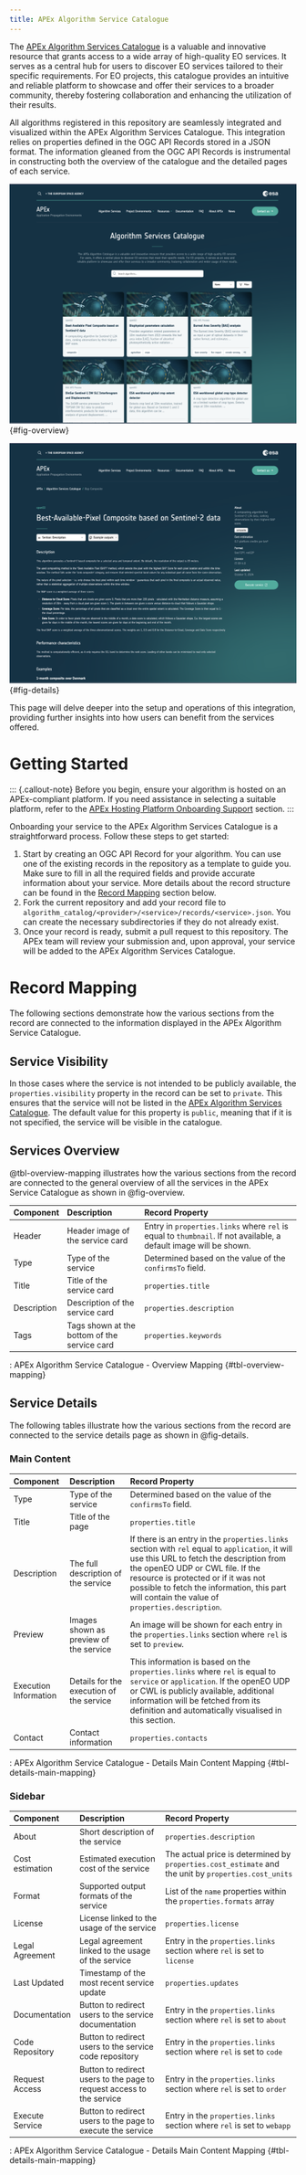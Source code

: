 ```yaml
---
title: APEx Algorithm Service Catalogue
---
```


 The [APEx Algorithm Services Catalogue](https://algorithm-catalogue.apex.esa.int/) is a valuable and innovative resource that grants access to a wide array of high-quality EO services. It serves as a central hub for users to discover EO services tailored to their specific requirements. For EO projects, this catalogue provides an intuitive and reliable platform to showcase and offer their services to a broader community, thereby fostering collaboration and enhancing the utilization of their results.
 
All algorithms registered in this repository are seamlessly integrated and visualized within the APEx Algorithm Services Catalogue. This integration relies on properties defined in the OGC API Records stored in a JSON format. The information gleaned from the OGC API Records is instrumental in constructing both the overview of the catalogue and the detailed pages of each service.

![APEx Algorithm Services Catalogue - Overview](images/catalogue.png){#fig-overview}

![APEx Algorithm Services Catalogue - Service Details](images/catalogue_details.png){#fig-details}

 
This page will delve deeper into the setup and operations of this integration, providing further insights into how users can benefit from the services offered.

# Getting Started

::: {.callout-note}
Before you begin, ensure your algorithm is hosted on an APEx-compliant platform. If you need assistance in selecting a suitable platform, refer to the [APEx Hosting Platform Onboarding Support](https://esa-apex.github.io/apex_documentation/propagation/onboarding.html#hosting-platform-onboarding-support) section.
:::

Onboarding your service to the APEx Algorithm Services Catalogue is a straightforward process. Follow these steps to get started:

1. Start by creating an OGC API Record for your algorithm. You can use one of the existing records in the repository as a template to guide you. Make sure to fill in all the required fields and provide accurate information about your service. More details about the record structure can be found in the [Record Mapping](#record-mapping) section below.
2. Fork the current repository and add your record file to `algorithm_catalog/<provider>/<service>/records/<service>.json`. You can create the necessary subdirectories if they do not already exist.
3. Once your record is ready, submit a pull request to this repository. The APEx team will review your submission and, upon approval, your service will be added to the APEx Algorithm Services Catalogue.


# Record Mapping
The following sections demonstrate how the various sections from the record are connected to the information displayed in the APEx Algorithm Service Catalogue.

## Service Visibility

In those cases where the service is not intended to be publicly available, the `properties.visibility` property in the record can be set to `private`. This ensures that the service will not be listed in the [APEx Algorithm Services Catalogue](https://algorithm-catalogue.apex.esa.int/). The default value for this property is `public`, meaning that if it is not specified, the service will be visible in the catalogue.

## Services Overview

@tbl-overview-mapping illustrates how the various sections from the record are connected to the general overview of all the services in the APEx Service Catalogue as shown in @fig-overview.

| Component | Description | Record Property |
| :--- | :--- | :--- |
| Header | Header image of the service card | Entry in `properties.links` where `rel` is equal to `thumbnail`. If not available, a default image will be shown. |
| Type | Type of the service | Determined based on the value of the `confirmsTo` field. |
| Title | Title of the service card | `properties.title` |
| Description | Description of the service card | `properties.description` |
| Tags | Tags shown at the bottom of the service card | `properties.keywords` |
: APEx Algorithm Service Catalogue - Overview Mapping {#tbl-overview-mapping}

## Service Details

The following tables illustrate how the various sections from the record are connected to the service details page as shown in @fig-details.

### Main Content 

| Component | Description | Record Property |
| :--- | :--- | :--- |
| Type | Type of the service | Determined based on the value of the `confirmsTo` field. |
| Title | Title of the page | `properties.title` |
| Description | The full description of the service | If there is an entry in the `properties.links` section with `rel` equal to `application`, it will use this URL to fetch the description from the openEO UDP or CWL file. If the resource is protected or if it was not possible to fetch the information, this part will contain the value of `properties.description`. |
| Preview | Images shown as preview of the service | An image will be shown for each entry in the `properties.links` section where `rel` is set to `preview`. |
| Execution Information | Details for the execution of the service | This information is based on the `properties.links` where `rel` is equal to `service` or `application`. If the openEO UDP or CWL is publicly available, additional information will be fetched from its definition and automatically visualised in this section. |
| Contact | Contact information | `properties.contacts` |
: APEx Algorithm Service Catalogue - Details Main Content Mapping {#tbl-details-main-mapping}

### Sidebar

| Component | Description | Record Property |
| :--- | :--- | :--- |
| About | Short description of the service | `properties.description` |
| Cost estimation| Estimated execution cost of the service | The actual price is determined by `properties.cost_estimate` and the unit by `properties.cost_units` |
| Format | Supported output formats of the service | List of the `name` properties within the `properties.formats` array | 
| License | License linked to the usage of the service | `properties.license` | 
| Legal Agreement | Legal agreement linked to the usage of the service | Entry in the `properties.links` section where `rel` is set to `license`|
| Last Updated | Timestamp of the most recent service update | `properties.updates` | 
| Documentation | Button to redirect users to the service documentation | Entry in the `properties.links` section where `rel` is set to `about`|
| Code Repository | Button to redirect users to the service code repository | Entry in the `properties.links` section where `rel` is set to `code`|
| Request Access | Button to redirect users to the page to request access to the service | Entry in the `properties.links` section where `rel` is set to `order`|
| Execute Service | Button to redirect users to the page to execute the service | Entry in the `properties.links` section where `rel` is set to `webapp`|
: APEx Algorithm Service Catalogue - Details Main Content Mapping {#tbl-details-main-mapping}